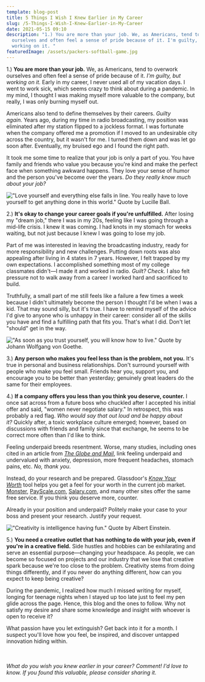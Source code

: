 ```yaml
---
template: blog-post
title: 5 Things I Wish I Knew Earlier in My Career
slug: /5-Things-I-Wish-I-Knew-Earlier-in-My-Career
date: 2021-05-15 09:10
description: "1.) You are more than your job. We, as Americans, tend to overwork
  ourselves and often feel a sense of pride because of it. I'm guilty, but
  working on it. "
featuredImage: /assets/packers-softball-game.jpg
---
```

<!--StartFragment-->

<link rel=“canonical” href=“https://www.amberswords.com” />

<!--EndFragment-->

<!--StartFragment-->

1.) **You are more than your job.** We, as Americans, tend to overwork ourselves and often feel a sense of pride because of it. *I'm guilty, but working on it.* Early in my career, I never used all of my vacation days. I went to work sick, which seems crazy to think about during a pandemic. In my mind, I thought I was making myself more valuable to the company, but really, I was only burning myself out.

Americans also tend to define themselves by their careers. *Guilty again.* Years ago, during my time in radio broadcasting, my position was eliminated after my station flipped to a jockless format. I was fortunate when the company offered me a promotion if I moved to an undesirable city across the country, but it wasn't for me. I turned them down and was let go soon after. Eventually, my bruised ego and I found the right path.

It took me some time to realize that your job is only a part of you. You have family and friends who value you because you're kind and make the perfect face when something awkward happens. They love your sense of humor and the person you've become over the years. *Do they really know much about your job?*

<!--EndFragment-->

!["Love yourself and everything else falls in line. You really have to love yourself to get anything done in this world." Quote by Lucille Ball.](/assets/lucy.png)

<!--StartFragment-->

2.) **It's okay to change your career goals if you're unfulfilled.** After losing my "dream job," there I was in my 20s, feeling like I was going through a mid-life crisis. I knew it was coming. I had knots in my stomach for weeks waiting, but not just because I knew I was going to lose my job.

Part of me was interested in leaving the broadcasting industry, ready for more responsibility and new challenges. Putting down roots was also appealing after living in 4 states in 7 years. However, I felt trapped by my own expectations. I accomplished something most of my college classmates didn't—I made it and worked in radio. *Guilt? Check.* I also felt pressure not to walk away from a career I worked hard and sacrificed to build. 

Truthfully, a small part of me still feels like a failure a few times a week because I didn't ultimately become the person I thought I'd be when I was a kid. That may sound silly, but it's true. I have to remind myself of the advice I'd give to anyone who is unhappy in their career: consider all of the skills you have and find a fulfilling path that fits you. That's what I did. Don't let "should" get in the way.

<!--EndFragment-->

!["As soon as you trust yourself, you will know how to live." Quote by Johann Wolfgang von Goethe.](/assets/wvg.png)

<!--StartFragment-->

3.) **Any person who makes you feel less than is the problem, not you.** It's true in personal and business relationships. Don't surround yourself with people who make you feel small. Friends hear you, support you, and encourage you to be better than yesterday; genuinely great leaders do the same for their employees.

4.) **If a company offers you less than you think you deserve, counter.** I once sat across from a future boss who chuckled after I accepted his initial offer and said, "women never negotiate salary." In retrospect, this was probably a red flag. *Who would say that out loud and be happy about it?* Quickly after, a toxic workplace culture emerged; however, based on discussions with friends and family since that exchange, he seems to be correct more often than I'd like to think.

Feeling underpaid breeds resentment. Worse, many studies, including ones cited in an article from *[The Globe and Mail](https://www.theglobeandmail.com/life/health-and-fitness/health-advisor/feeling-underpaid-there-are-health-consequences-to-that/article23541907/)*, link feeling underpaid and undervalued with anxiety, depression, more frequent headaches, stomach pains, etc. *No, thank you*.

Instead, do your research and be prepared. Glassdoor's *[Know Your Worth](https://www.glassdoor.com/Salaries/know-your-worth.htm)* tool helps you get a feel for your worth in the current job market. [Monster](https://www.monster.com/salary), [PayScale.com](https://www.payscale.com/), [Salary.com](https://www.salary.com/), and many other sites offer the same free service. If you think you deserve more, counter.

Already in your position and underpaid? Politely make your case to your boss and present your research. Justify your request.

<!--EndFragment-->

!["Creativity is intelligence having fun." Quote by Albert Einstein.](/assets/ae.png)

<!--StartFragment-->

5.) **You need a creative outlet that has nothing to do with your job, even if you're in a creative field.** Side hustles and hobbies can be exhilarating and serve an essential purpose—changing your headspace. As people, we can become so focused on projects and our industry that we lose that creative spark because we're too close to the problem. Creativity stems from doing things differently, and if you never do anything different, how can you expect to keep being creative?

During the pandemic, I realized how much I missed writing for myself, longing for teenage nights when I stayed up too late just to feel my pen glide across the page. Hence, this blog and the ones to follow. Why not satisfy my desire and share some knowledge and insight with whoever is open to receive it?

What passion have you let extinguish? Get back into it for a month. I suspect you'll love how you feel, be inspired, and discover untapped innovation hiding within.

<br />\
*What do you wish you knew earlier in your career? Comment! I'd love to know. If you found this valuable, please consider sharing it.*